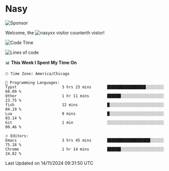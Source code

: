 # Nasy

<!--
<p align="center">
<img height="200" src="https://github-readme-stats.vercel.app/api?username=nasyxx&count_private=true&show_icons=true&theme=dracula&include_all_commits=true"/>
<img height="200" src="https://github-readme-stats.vercel.app/api/top-langs/?username=nasyxx&theme=dracula&hide=html,jupyter+notebook&count_private=true&show_icons=true"/>
</p>

  
----------------
-->

![Sponsor](https://img.shields.io/static/v1.svg?label=Sponsor&message=%E2%9D%A4&logo=GitHub&style=flat&color=pink)
 
Welcome, the ![nasyxx visitor counter](https://count.getloli.com/get/@nasyxx?theme=rule34)th vistor!
 
<!--START_SECTION:waka-->
![Code Time](http://img.shields.io/badge/Code%20Time-4%2C722%20hrs%2041%20mins-blue)

![Lines of code](https://img.shields.io/badge/From%20Hello%20World%20I%27ve%20Written-6.3%20million%20lines%20of%20code-blue)

📊 **This Week I Spent My Time On** 

```text
🕑︎ Time Zone: America/Chicago

💬 Programming Languages: 
Typst                    3 hrs 23 mins       █████████████████░░░░░░░░   68.09 % 
Other                    1 hr 11 mins        ██████░░░░░░░░░░░░░░░░░░░   23.75 % 
fish                     12 mins             █░░░░░░░░░░░░░░░░░░░░░░░░   04.19 % 
Lua                      9 mins              █░░░░░░░░░░░░░░░░░░░░░░░░   03.14 % 
Git                      1 min               ░░░░░░░░░░░░░░░░░░░░░░░░░   00.46 % 

🔥 Editors: 
Emacs                    3 hrs 45 mins       ███████████████████░░░░░░   75.18 % 
Chrome                   1 hr 14 mins        ██████░░░░░░░░░░░░░░░░░░░   24.82 % 
```


 Last Updated on 14/11/2024 09:31:50 UTC
<!--END_SECTION:waka-->

<!-- ![visitors](https://visitor-badge.laobi.icu/badge?page_id=nasyxx.nasyxx) -->
